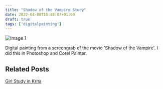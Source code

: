 ```yaml
---
title: "Shadow of the Vampire Study"
date: 2022-04-08T15:48:07+01:00
draft: true
tags: ['digitalpainting']
---
```


![Image 1](/2022-04-08-shadow-of-the-vampire/shadow-of-the-vampire-digital-painting.png)

Digital painting from a screengrab of the movie 'Shadow of the Vampire'. I did this in Photoshop and Corel Painter.

## Related Posts

[Girl Study in Krita](/posts/2023-06-14-girl-study-in-krita/)
